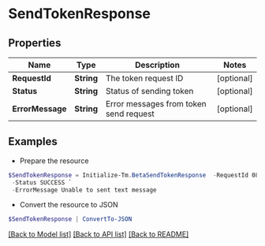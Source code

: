 # SendTokenResponse
## Properties

Name | Type | Description | Notes
------------ | ------------- | ------------- | -------------
**RequestId** | **String** | The token request ID | [optional] 
**Status** | **String** | Status of sending token | [optional] 
**ErrorMessage** | **String** | Error messages from token send request | [optional] 

## Examples

- Prepare the resource
```powershell
$SendTokenResponse = Initialize-Tm.BetaSendTokenResponse  -RequestId 089899f13a8f4da7824996191587bab9 `
 -Status SUCCESS `
 -ErrorMessage Unable to sent text message
```

- Convert the resource to JSON
```powershell
$SendTokenResponse | ConvertTo-JSON
```

[[Back to Model list]](../README.md#documentation-for-models) [[Back to API list]](../README.md#documentation-for-api-endpoints) [[Back to README]](../README.md)

